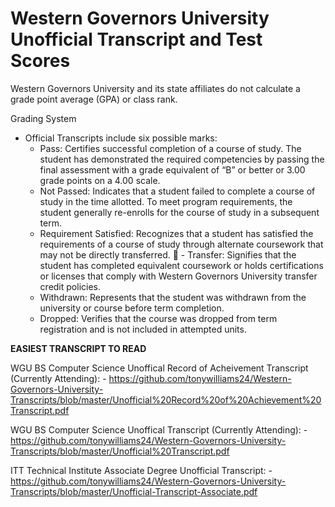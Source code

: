 # Western Governors University Unofficial Transcript and Test Scores
 Western Governors University and its state affiliates do not calculate a grade point average (GPA) or class rank.
 
 Grading System
 - Official Transcripts include six possible marks:
    - Pass: Certifies successful completion of a course of study. The student has demonstrated the required competencies by passing the final assessment with a grade equivalent of “B” or better or 3.00 grade points on a 4.00 scale.
    - Not Passed: Indicates that a student failed to complete a course of study in the time allotted. To meet program requirements, the student generally re-enrolls for the course of study in a subsequent term.
     - Requirement Satisfied: Recognizes that a student has satisfied the requirements of a course of study through alternate coursework that may not be directly transferred.
 􏰀   - Transfer: Signifies that the student has completed equivalent coursework or holds certifications or licenses that comply with Western Governors University transfer credit policies.
    - Withdrawn: Represents that the student was withdrawn from the university or course before term completion.
    - Dropped: Verifies that the course was dropped from term registration and is not included in attempted units.

**EASIEST TRANSCRIPT TO READ**

WGU BS Computer Science Unoffical Record of Acheivement Transcript (Currently Attending):
    - https://github.com/tonywilliams24/Western-Governors-University-Transcripts/blob/master/Unofficial%20Record%20of%20Achievement%20Transcript.pdf

WGU BS Computer Science Unoffical Transcript (Currently Attending):
    - https://github.com/tonywilliams24/Western-Governors-University-Transcripts/blob/master/Unofficial%20Transcript.pdf

ITT Technical Institute Associate Degree Unofficial Transcript:
    - https://github.com/tonywilliams24/Western-Governors-University-Transcripts/blob/master/Unofficial-Transcript-Associate.pdf
